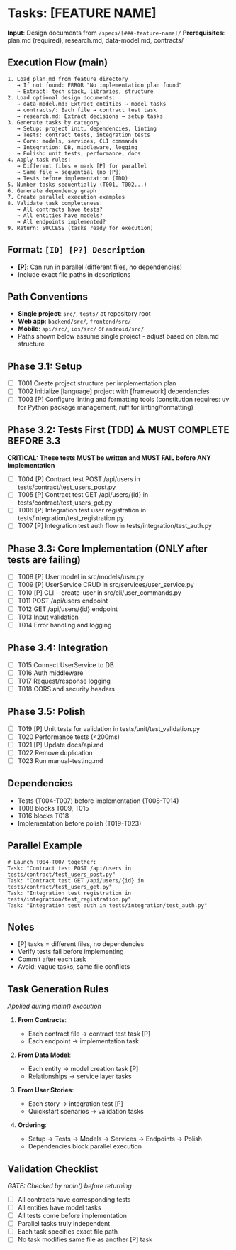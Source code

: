 # Tasks: [FEATURE NAME]

**Input**: Design documents from `/specs/[###-feature-name]/`
**Prerequisites**: plan.md (required), research.md, data-model.md, contracts/

## Execution Flow (main)
```
1. Load plan.md from feature directory
   → If not found: ERROR "No implementation plan found"
   → Extract: tech stack, libraries, structure
2. Load optional design documents:
   → data-model.md: Extract entities → model tasks
   → contracts/: Each file → contract test task
   → research.md: Extract decisions → setup tasks
3. Generate tasks by category:
   → Setup: project init, dependencies, linting
   → Tests: contract tests, integration tests
   → Core: models, services, CLI commands
   → Integration: DB, middleware, logging
   → Polish: unit tests, performance, docs
4. Apply task rules:
   → Different files = mark [P] for parallel
   → Same file = sequential (no [P])
   → Tests before implementation (TDD)
5. Number tasks sequentially (T001, T002...)
6. Generate dependency graph
7. Create parallel execution examples
8. Validate task completeness:
   → All contracts have tests?
   → All entities have models?
   → All endpoints implemented?
9. Return: SUCCESS (tasks ready for execution)
```

## Format: `[ID] [P?] Description`
- **[P]**: Can run in parallel (different files, no dependencies)
- Include exact file paths in descriptions

## Path Conventions
- **Single project**: `src/`, `tests/` at repository root
- **Web app**: `backend/src/`, `frontend/src/`
- **Mobile**: `api/src/`, `ios/src/` or `android/src/`
- Paths shown below assume single project - adjust based on plan.md structure

## Phase 3.1: Setup
- [ ] T001 Create project structure per implementation plan
- [ ] T002 Initialize [language] project with [framework] dependencies
- [ ] T003 [P] Configure linting and formatting tools (constitution requires: uv for Python package management, ruff for linting/formatting)

## Phase 3.2: Tests First (TDD) ⚠️ MUST COMPLETE BEFORE 3.3
**CRITICAL: These tests MUST be written and MUST FAIL before ANY implementation**
- [ ] T004 [P] Contract test POST /api/users in tests/contract/test_users_post.py
- [ ] T005 [P] Contract test GET /api/users/{id} in tests/contract/test_users_get.py
- [ ] T006 [P] Integration test user registration in tests/integration/test_registration.py
- [ ] T007 [P] Integration test auth flow in tests/integration/test_auth.py

## Phase 3.3: Core Implementation (ONLY after tests are failing)
- [ ] T008 [P] User model in src/models/user.py
- [ ] T009 [P] UserService CRUD in src/services/user_service.py
- [ ] T010 [P] CLI --create-user in src/cli/user_commands.py
- [ ] T011 POST /api/users endpoint
- [ ] T012 GET /api/users/{id} endpoint
- [ ] T013 Input validation
- [ ] T014 Error handling and logging

## Phase 3.4: Integration
- [ ] T015 Connect UserService to DB
- [ ] T016 Auth middleware
- [ ] T017 Request/response logging
- [ ] T018 CORS and security headers

## Phase 3.5: Polish
- [ ] T019 [P] Unit tests for validation in tests/unit/test_validation.py
- [ ] T020 Performance tests (<200ms)
- [ ] T021 [P] Update docs/api.md
- [ ] T022 Remove duplication
- [ ] T023 Run manual-testing.md

## Dependencies
- Tests (T004-T007) before implementation (T008-T014)
- T008 blocks T009, T015
- T016 blocks T018
- Implementation before polish (T019-T023)

## Parallel Example
```
# Launch T004-T007 together:
Task: "Contract test POST /api/users in tests/contract/test_users_post.py"
Task: "Contract test GET /api/users/{id} in tests/contract/test_users_get.py"
Task: "Integration test registration in tests/integration/test_registration.py"
Task: "Integration test auth in tests/integration/test_auth.py"
```

## Notes
- [P] tasks = different files, no dependencies
- Verify tests fail before implementing
- Commit after each task
- Avoid: vague tasks, same file conflicts

## Task Generation Rules
*Applied during main() execution*

1. **From Contracts**:
   - Each contract file → contract test task [P]
   - Each endpoint → implementation task
   
2. **From Data Model**:
   - Each entity → model creation task [P]
   - Relationships → service layer tasks
   
3. **From User Stories**:
   - Each story → integration test [P]
   - Quickstart scenarios → validation tasks

4. **Ordering**:
   - Setup → Tests → Models → Services → Endpoints → Polish
   - Dependencies block parallel execution

## Validation Checklist
*GATE: Checked by main() before returning*

- [ ] All contracts have corresponding tests
- [ ] All entities have model tasks
- [ ] All tests come before implementation
- [ ] Parallel tasks truly independent
- [ ] Each task specifies exact file path
- [ ] No task modifies same file as another [P] task